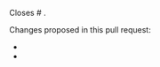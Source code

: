 <!---
This is a suggested pull request template for nilearn.
It's designed to capture information we've found to be useful in reviewing pull requests.

If there is other information that would be helpful to include, please don't hesitate to add it!

Please make sure your pull request also follows the 
[contribution guidelines](https://nilearn.github.io/development.html#contribution-guidelines) that
will be enforced during the review process.
-->

<!-- Please indicate after the # which issue you're closing with this PR.
This is helpful for the maintainers AND will magically close the issue when this
pull request is merged!
If the PR closes multiple issues, includes "closes" before each one is listed.
https://help.github.com/articles/closing-issues-using-keywords -->
Closes # .

<!-- Please give a brief overview of what has changed in the PR.
If you're not sure what to write, consider it a note to the maintainers to indicate
what they should be looking for when they review the pull request. -->
Changes proposed in this pull request:

-
-
